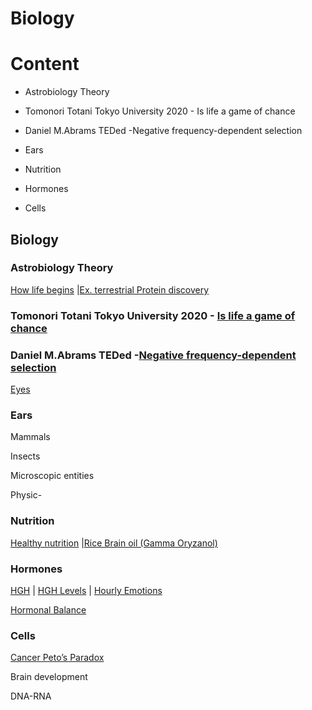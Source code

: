 # Biology

# Content

- Astrobiology Theory

- Tomonori Totani Tokyo University 2020 - Is life a game of chance

- Daniel M.Abrams TEDed -Negative frequency-dependent selection

- Ears

- Nutrition

- Hormones

- Cells

## Biology

### Astrobiology Theory

[How life
begins](https://www.sf-f.org.il/sf-f/old_site/storydb3c.html?id=112&NewOnly=2)
|[Ex. terrestrial Protein
discovery](https://davidson.weizmann.ac.il/online/sciencenews/%D7%97%D7%9C%D7%91%D7%95%D7%9F-%D7%9E%D7%94%D7%97%D7%9C%D7%9C-%D7%94%D7%97%D7%99%D7%A6%D7%95%D7%9F)

### Tomonori Totani Tokyo University 2020 - [Is life a game of chance](https://www.eurekalert.org/pub_releases/2020-03/uot-ila030520.php)

### Daniel M.Abrams TEDed -[Negative frequency-dependent selection](https://www.youtube.com/watch?v=TGLYcYCm2FM)

[Eyes](https://sdarot.pm/watch/1205-%D7%A7%D7%95%D7%A1%D7%9E%D7%95%D7%A1-%D7%9E%D7%A1%D7%A2-%D7%91%D7%9E%D7%A8%D7%97%D7%91-%D7%96%D7%9E%D7%9F-cosmos-a-spacetime-odyssey/season/1/episode/2)

### Ears

Mammals

Insects

Microscopic entities

Physic-

### Nutrition

[Healthy nutrition](https://www.youtube.com/watch?v=UtKEtXxylVE) |[Rice
Brain oil (Gamma
Oryzanol)](https://www.frontiersin.org/articles/10.3389/fphar.2020.00330/full)

### Hormones

[HGH](https://en.wikipedia.org/wiki/Growth_hormone) | [HGH
Levels](https://www.researchgate.net/profile/Tatjana-Ruskovska/publication/281290165/figure/fig5/AS:668778908114966@1536460725919/Levels-of-ACTH-hGH-and-E2-during-the-day-measured-at-four-hour-intervals-for-male.ppm)
| [Hourly
Emotions](https://journals.plos.org/plosone/article?id=10.1371/journal.pone.0145450)

[Hormonal Balance](https://www.youtube.com/watch?v=8bnniNxqB4w)

### Cells

[Cancer Peto’s Paradox](https://www.youtube.com/watch?v=1AElONvi9WQ)

Brain development

DNA-RNA
